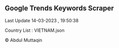 

## Google Trends Keywords Scraper 
 
Last Update 14-03-2023 , 19:50:38

Country List :
VIETNAM.json



© Abdul Muttaqin 
